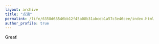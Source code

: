 ```yaml
---
layout: archive
title: "点滴"
permalink: /life/6358d68546bb12f45a08b31abceb1a57c3e46cee/index.html
author_profile: true
---
```


Great!

